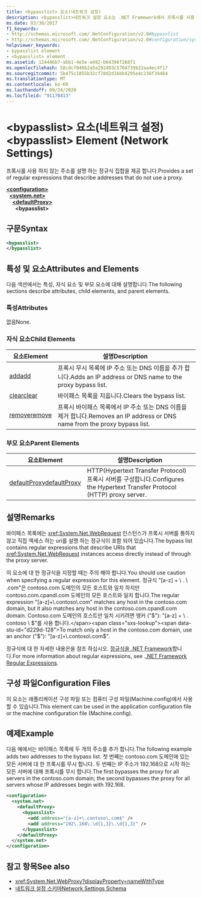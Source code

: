 ```yaml
---
title: <bypasslist> 요소(네트워크 설정)
description: <bypasslist>네트워크 설정 요소는 .NET Framework에서 프록시를 사용 하지 않는 주소를 설명 하는 정규식 집합을 제공 합니다.
ms.date: 03/30/2017
f1_keywords:
- http://schemas.microsoft.com/.NetConfiguration/v2.0#bypasslist
- http://schemas.microsoft.com/.NetConfiguration/v2.0#configuration/system.net/defaultProxy/bypasslist
helpviewer_keywords:
- bypasslist element
- <bypasslist> element
ms.assetid: 124446b7-abb1-4e5e-a492-b64398f268f1
ms.openlocfilehash: 58cdcf046b2a5a292493c5704739b22aa4ec4f17
ms.sourcegitcommit: 5b475c1855b32cf78d2d1bbb4295e4c236f39464
ms.translationtype: MT
ms.contentlocale: ko-KR
ms.lasthandoff: 09/24/2020
ms.locfileid: "91178413"
---
```

# <a name="bypasslist-element-network-settings"></a><span data-ttu-id="d229d-103">\<bypasslist> 요소(네트워크 설정)</span><span class="sxs-lookup"><span data-stu-id="d229d-103">\<bypasslist> Element (Network Settings)</span></span>

<span data-ttu-id="d229d-104">프록시를 사용 하지 않는 주소를 설명 하는 정규식 집합을 제공 합니다.</span><span class="sxs-lookup"><span data-stu-id="d229d-104">Provides a set of regular expressions that describe addresses that do not use a proxy.</span></span>  

[**\<configuration>**](../configuration-element.md)\
&nbsp;&nbsp;[**\<system.net>**](system-net-element-network-settings.md)\
&nbsp;&nbsp;&nbsp;&nbsp;[**\<defaultProxy>**](defaultproxy-element-network-settings.md)\
&nbsp;&nbsp;&nbsp;&nbsp;&nbsp;&nbsp;**\<bypasslist>**

## <a name="syntax"></a><span data-ttu-id="d229d-105">구문</span><span class="sxs-lookup"><span data-stu-id="d229d-105">Syntax</span></span>  
  
```xml  
<bypasslist>
</bypasslist>  
```  
  
## <a name="attributes-and-elements"></a><span data-ttu-id="d229d-106">특성 및 요소</span><span class="sxs-lookup"><span data-stu-id="d229d-106">Attributes and Elements</span></span>  

 <span data-ttu-id="d229d-107">다음 섹션에서는 특성, 자식 요소 및 부모 요소에 대해 설명합니다.</span><span class="sxs-lookup"><span data-stu-id="d229d-107">The following sections describe attributes, child elements, and parent elements.</span></span>  
  
### <a name="attributes"></a><span data-ttu-id="d229d-108">특성</span><span class="sxs-lookup"><span data-stu-id="d229d-108">Attributes</span></span>  

 <span data-ttu-id="d229d-109">없음</span><span class="sxs-lookup"><span data-stu-id="d229d-109">None.</span></span>  
  
### <a name="child-elements"></a><span data-ttu-id="d229d-110">자식 요소</span><span class="sxs-lookup"><span data-stu-id="d229d-110">Child Elements</span></span>  
  
|<span data-ttu-id="d229d-111">**요소**</span><span class="sxs-lookup"><span data-stu-id="d229d-111">**Element**</span></span>|<span data-ttu-id="d229d-112">**설명**</span><span class="sxs-lookup"><span data-stu-id="d229d-112">**Description**</span></span>|  
|-----------------|---------------------|  
|[<span data-ttu-id="d229d-113">add</span><span class="sxs-lookup"><span data-stu-id="d229d-113">add</span></span>](add-element-for-bypasslist-network-settings.md)|<span data-ttu-id="d229d-114">프록시 무시 목록에 IP 주소 또는 DNS 이름을 추가 합니다.</span><span class="sxs-lookup"><span data-stu-id="d229d-114">Adds an IP address or DNS name to the proxy bypass list.</span></span>|  
|[<span data-ttu-id="d229d-115">clear</span><span class="sxs-lookup"><span data-stu-id="d229d-115">clear</span></span>](clear-element-for-bypasslist-network-settings.md)|<span data-ttu-id="d229d-116">바이패스 목록을 지웁니다.</span><span class="sxs-lookup"><span data-stu-id="d229d-116">Clears the bypass list.</span></span>|  
|[<span data-ttu-id="d229d-117">remove</span><span class="sxs-lookup"><span data-stu-id="d229d-117">remove</span></span>](remove-element-for-bypasslist-network-settings.md)|<span data-ttu-id="d229d-118">프록시 바이패스 목록에서 IP 주소 또는 DNS 이름을 제거 합니다.</span><span class="sxs-lookup"><span data-stu-id="d229d-118">Removes an IP address or DNS name from the proxy bypass list.</span></span>|  
  
### <a name="parent-elements"></a><span data-ttu-id="d229d-119">부모 요소</span><span class="sxs-lookup"><span data-stu-id="d229d-119">Parent Elements</span></span>  
  
|<span data-ttu-id="d229d-120">**요소**</span><span class="sxs-lookup"><span data-stu-id="d229d-120">**Element**</span></span>|<span data-ttu-id="d229d-121">**설명**</span><span class="sxs-lookup"><span data-stu-id="d229d-121">**Description**</span></span>|  
|-----------------|---------------------|  
|[<span data-ttu-id="d229d-122">defaultProxy</span><span class="sxs-lookup"><span data-stu-id="d229d-122">defaultProxy</span></span>](defaultproxy-element-network-settings.md)|<span data-ttu-id="d229d-123">HTTP(Hypertext Transfer Protocol) 프록시 서버를 구성합니다.</span><span class="sxs-lookup"><span data-stu-id="d229d-123">Configures the Hypertext Transfer Protocol (HTTP) proxy server.</span></span>|  
  
## <a name="remarks"></a><span data-ttu-id="d229d-124">설명</span><span class="sxs-lookup"><span data-stu-id="d229d-124">Remarks</span></span>  

 <span data-ttu-id="d229d-125">바이패스 목록에는 <xref:System.Net.WebRequest> 인스턴스가 프록시 서버를 통하지 않고 직접 액세스 하는 uri를 설명 하는 정규식이 포함 되어 있습니다.</span><span class="sxs-lookup"><span data-stu-id="d229d-125">The bypass list contains regular expressions that describe URIs that <xref:System.Net.WebRequest> instances access directly instead of through the proxy server.</span></span>  
  
 <span data-ttu-id="d229d-126">이 요소에 대 한 정규식을 지정할 때는 주의 해야 합니다.</span><span class="sxs-lookup"><span data-stu-id="d229d-126">You should use caution when specifying a regular expression for this element.</span></span> <span data-ttu-id="d229d-127">정규식 "[a-z] + \\ . \\ .com"은 contoso.com 도메인의 모든 호스트와 일치 하지만 contoso.com.cpandl.com 도메인의 모든 호스트와 일치 합니다.</span><span class="sxs-lookup"><span data-stu-id="d229d-127">The regular expression "[a-z]+\\.contoso\\.com" matches any host in the contoso.com domain, but it also matches any host in the contoso.com.cpandl.com domain.</span></span> <span data-ttu-id="d229d-128">Contoso.com 도메인의 호스트만 일치 시키려면 앵커 ("$"): "[a-z] + \\ . contoso \\ $"를 사용 합니다.</span><span class="sxs-lookup"><span data-stu-id="d229d-128">To match only a host in the contoso.com domain, use an anchor ("$"): "[a-z]+\\.contoso\\.com$".</span></span>  
  
 <span data-ttu-id="d229d-129">정규식에 대 한 자세한 내용은을 참조 하십시오. [정규식을 .NET Framework](../../../../standard/base-types/regular-expressions.md)합니다.</span><span class="sxs-lookup"><span data-stu-id="d229d-129">For more information about regular expressions, see .[.NET Framework Regular Expressions](../../../../standard/base-types/regular-expressions.md).</span></span>  
  
## <a name="configuration-files"></a><span data-ttu-id="d229d-130">구성 파일</span><span class="sxs-lookup"><span data-stu-id="d229d-130">Configuration Files</span></span>  

 <span data-ttu-id="d229d-131">이 요소는 애플리케이션 구성 파일 또는 컴퓨터 구성 파일(Machine.config)에서 사용할 수 있습니다.</span><span class="sxs-lookup"><span data-stu-id="d229d-131">This element can be used in the application configuration file or the machine configuration file (Machine.config).</span></span>  
  
## <a name="example"></a><span data-ttu-id="d229d-132">예제</span><span class="sxs-lookup"><span data-stu-id="d229d-132">Example</span></span>  

 <span data-ttu-id="d229d-133">다음 예에서는 바이패스 목록에 두 개의 주소를 추가 합니다.</span><span class="sxs-lookup"><span data-stu-id="d229d-133">The following example adds two addresses to the bypass list.</span></span> <span data-ttu-id="d229d-134">첫 번째는 contoso.com 도메인에 있는 모든 서버에 대 한 프록시를 무시 합니다. 두 번째는 IP 주소가 192.168으로 시작 하는 모든 서버에 대해 프록시를 무시 합니다.</span><span class="sxs-lookup"><span data-stu-id="d229d-134">The first bypasses the proxy for all servers in the contoso.com domain; the second bypasses the proxy for all servers whose IP addresses begin with 192.168.</span></span>  
  
```xml  
<configuration>  
  <system.net>  
    <defaultProxy>  
      <bypasslist>  
        <add address="[a-z]+\.contoso\.com$" />  
        <add address="192\.168\.\d{1,3}\.\d{1,3}" />  
      </bypasslist>  
    </defaultProxy>  
  </system.net>  
</configuration>  
```  
  
## <a name="see-also"></a><span data-ttu-id="d229d-135">참고 항목</span><span class="sxs-lookup"><span data-stu-id="d229d-135">See also</span></span>

- <xref:System.Net.WebProxy?displayProperty=nameWithType>
- [<span data-ttu-id="d229d-136">네트워크 설정 스키마</span><span class="sxs-lookup"><span data-stu-id="d229d-136">Network Settings Schema</span></span>](index.md)
